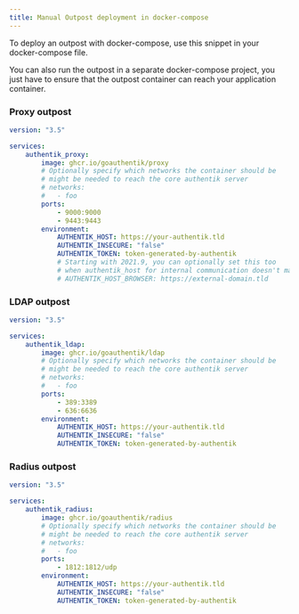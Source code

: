 ```yaml
---
title: Manual Outpost deployment in docker-compose
---
```


To deploy an outpost with docker-compose, use this snippet in your docker-compose file.

You can also run the outpost in a separate docker-compose project, you just have to ensure that the outpost container can reach your application container.

### Proxy outpost

```yaml
version: "3.5"

services:
    authentik_proxy:
        image: ghcr.io/goauthentik/proxy
        # Optionally specify which networks the container should be
        # might be needed to reach the core authentik server
        # networks:
        #   - foo
        ports:
            - 9000:9000
            - 9443:9443
        environment:
            AUTHENTIK_HOST: https://your-authentik.tld
            AUTHENTIK_INSECURE: "false"
            AUTHENTIK_TOKEN: token-generated-by-authentik
            # Starting with 2021.9, you can optionally set this too
            # when authentik_host for internal communication doesn't match the public URL
            # AUTHENTIK_HOST_BROWSER: https://external-domain.tld
```

### LDAP outpost

```yaml
version: "3.5"

services:
    authentik_ldap:
        image: ghcr.io/goauthentik/ldap
        # Optionally specify which networks the container should be
        # might be needed to reach the core authentik server
        # networks:
        #   - foo
        ports:
            - 389:3389
            - 636:6636
        environment:
            AUTHENTIK_HOST: https://your-authentik.tld
            AUTHENTIK_INSECURE: "false"
            AUTHENTIK_TOKEN: token-generated-by-authentik
```

### Radius outpost

```yaml
version: "3.5"

services:
    authentik_radius:
        image: ghcr.io/goauthentik/radius
        # Optionally specify which networks the container should be
        # might be needed to reach the core authentik server
        # networks:
        #   - foo
        ports:
            - 1812:1812/udp
        environment:
            AUTHENTIK_HOST: https://your-authentik.tld
            AUTHENTIK_INSECURE: "false"
            AUTHENTIK_TOKEN: token-generated-by-authentik
```